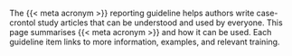 The {{< meta acronym >}} reporting guideline helps authors write case-crontol study articles that can be understood and used by everyone. This page summarises {{< meta acronym >}} and how it can be used. Each guideline item links to more information, examples, and relevant training.
